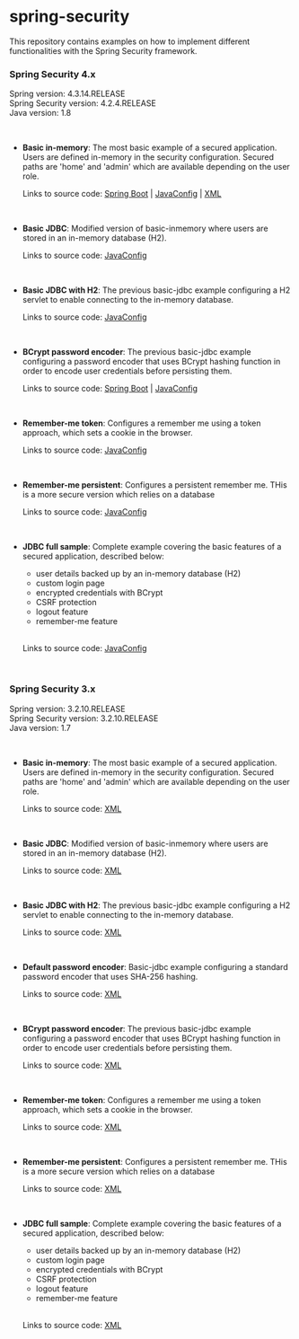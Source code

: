 spring-security
===============

This repository contains examples on how to implement different functionalities with the Spring Security framework. 
<br />

### Spring Security 4.x

Spring version: 4.3.14.RELEASE <br />
Spring Security version: 4.2.4.RELEASE <br />
Java version: 1.8

<br />

* **Basic in-memory**: The most basic example of a secured application. Users are defined in-memory in the security 
configuration. Secured paths are 'home' and 'admin' which are available depending on the user role.
    
    Links to source code: [Spring Boot][v4-boot-basic-inmemory] | [JavaConfig][v4-basic-inmemory] | [XML][v4-xml-basic-inmemory]
                   
    [v4-boot-basic-inmemory]: https://github.com/xpadro/spring-security/tree/master/v4/boot/v4-boot-basic-inmemory 
    [v4-basic-inmemory]: https://github.com/xpadro/spring-security/tree/master/v4/javaconfig/v4-basic-inmemory
    [v4-xml-basic-inmemory]: https://github.com/xpadro/spring-security/tree/master/v4/xml/v4-xml-basic-inmemory

<br />

* **Basic JDBC**: Modified version of basic-inmemory where users are stored in an in-memory database (H2).

    Links to source code: [JavaConfig][v4-basic-jdbc]
    
    [v4-basic-jdbc]: https://github.com/xpadro/spring-security/tree/master/v4/javaconfig/v4-basic-jdbc

<br />

* **Basic JDBC with H2**: The previous basic-jdbc example configuring a H2 servlet to enable connecting to the in-memory database.

    Links to source code: [JavaConfig][v4-basic-jdbc-h2]
    
    [v4-basic-jdbc-h2]: https://github.com/xpadro/spring-security/tree/master/v4/javaconfig/v4-jdbc-h2-console

<br />

* **BCrypt password encoder**: The previous basic-jdbc example configuring a password encoder that uses BCrypt hashing 
function in order to encode user credentials before persisting them.

    Links to source code: [Spring Boot][v4-boot-password-encoder] | [JavaConfig][v4-password-encoder]
    
    [v4-boot-password-encoder]: https://github.com/xpadro/spring-security/tree/master/v4/boot/v4-boot-password-encoder-bcrypt
    [v4-password-encoder]: https://github.com/xpadro/spring-security/tree/master/v4/javaconfig/v4-password-encoder-bcrypt

<br />

* **Remember-me token**: Configures a remember me using a token approach, which sets a cookie in the browser.

    Links to source code: [JavaConfig][v4-rememberme-token]
    
    [v4-rememberme-token]: https://github.com/xpadro/spring-security/tree/master/v4/javaconfig/v4-rememberme-token

<br />

* **Remember-me persistent**: Configures a persistent remember me. THis is a more secure version which relies on a database

    Links to source code: [JavaConfig][v4-rememberme-persistent]

    [v4-rememberme-persistent]: https://github.com/xpadro/spring-security/tree/master/v4/javaconfig/v4-rememberme-persistent

<br />

* **JDBC full sample**: Complete example covering the basic features of a secured application, described below:
    * user details backed up by an in-memory database (H2)
    * custom login page
    * encrypted credentials with BCrypt
    * CSRF protection
    * logout feature
    * remember-me feature
    
    <br />
    
    Links to source code: [JavaConfig][v4-jdbc-full]
    
    [v4-jdbc-full]: https://github.com/xpadro/spring-security/tree/master/v4/javaconfig/v4-jdbc



<br/>

### Spring Security 3.x

Spring version: 3.2.10.RELEASE <br />
Spring Security version: 3.2.10.RELEASE <br />
Java version: 1.7

<br />

* **Basic in-memory**: The most basic example of a secured application. Users are defined in-memory in the security 
configuration. Secured paths are 'home' and 'admin' which are available depending on the user role.
    
    Links to source code: [XML][v3-inmemory]
                   
    [v3-inmemory]: https://github.com/xpadro/spring-security/tree/master/v3/xml/basic-inmemory 

<br />

* **Basic JDBC**: Modified version of basic-inmemory where users are stored in an in-memory database (H2).

    Links to source code: [XML][v3-basic-jdbc]
    
    [v3-basic-jdbc]: https://github.com/xpadro/spring-security/tree/master/v3/xml/basic-jdbc

<br />

* **Basic JDBC with H2**: The previous basic-jdbc example configuring a H2 servlet to enable connecting to the in-memory database.

    Links to source code: [XML][v3-jdbc-h2]
    
    [v3-jdbc-h2]: https://github.com/xpadro/spring-security/tree/master/v3/xml/jdbc-h2-console

<br />

* **Default password encoder**: Basic-jdbc example configuring a standard password encoder that uses SHA-256 hashing.

    Links to source code: [XML][v3-password-encoder-default]
    
    [v3-password-encoder-default]: https://github.com/xpadro/spring-security/tree/master/v3/xml/password-encoder-default

<br />

* **BCrypt password encoder**: The previous basic-jdbc example configuring a password encoder that uses BCrypt hashing 
function in order to encode user credentials before persisting them.

    Links to source code: [XML][v3-password-encoder-bcrypt]
    
    [v3-password-encoder-bcrypt]: https://github.com/xpadro/spring-security/tree/master/v3/xml/password-encoder-bcrypt

<br />

* **Remember-me token**: Configures a remember me using a token approach, which sets a cookie in the browser.

    Links to source code: [XML][v3-rememberme-token]
    
    [v3-rememberme-token]: https://github.com/xpadro/spring-security/tree/master/v3/xml/rememberme-token

<br />

* **Remember-me persistent**: Configures a persistent remember me. THis is a more secure version which relies on a database

    Links to source code: [XML][v3-rememberme-persistent]

    [v3-rememberme-persistent]: https://github.com/xpadro/spring-security/tree/master/v3/xml/rememberme-persistent

<br />

* **JDBC full sample**: Complete example covering the basic features of a secured application, described below:
    * user details backed up by an in-memory database (H2)
    * custom login page
    * encrypted credentials with BCrypt
    * CSRF protection
    * logout feature
    * remember-me feature
    
    <br />
    
    Links to source code: [XML][v3-jdbc-full]
    
    [v3-jdbc-full]: https://github.com/xpadro/spring-security/tree/master/v3/xml/jdbc
